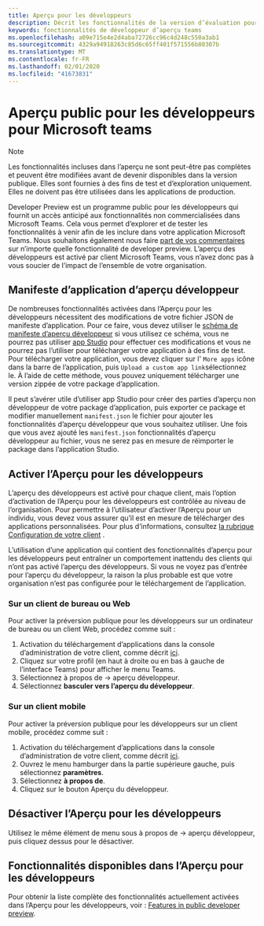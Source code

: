 ```yaml
---
title: Aperçu pour les développeurs
description: Décrit les fonctionnalités de la version d’évaluation pour développeurs publics de Microsoft teams
keywords: fonctionnalités de développeur d’aperçu teams
ms.openlocfilehash: a09e715e4e2d4aba72726cc96c4d248c550a3ab1
ms.sourcegitcommit: 4329a94918263c85d6c65ff401f571556b80307b
ms.translationtype: MT
ms.contentlocale: fr-FR
ms.lasthandoff: 02/01/2020
ms.locfileid: "41673831"
---
```

# <a name="public-developer-preview-for-microsoft-teams"></a>Aperçu public pour les développeurs pour Microsoft teams

>[!NOTE]
>Les fonctionnalités incluses dans l’aperçu ne sont peut-être pas complètes et peuvent être modifiées avant de devenir disponibles dans la version publique. Elles sont fournies à des fins de test et d’exploration uniquement. Elles ne doivent pas être utilisées dans les applications de production.

Developer Preview est un programme public pour les développeurs qui fournit un accès anticipé aux fonctionnalités non commercialisées dans Microsoft Teams. Cela vous permet d’explorer et de tester les fonctionnalités à venir afin de les inclure dans votre application Microsoft Teams. Nous souhaitons également nous faire [part de vos commentaires](~/feedback.md) sur n’importe quelle fonctionnalité de developer preview. L’aperçu des développeurs est activé par client Microsoft Teams, vous n’avez donc pas à vous soucier de l’impact de l’ensemble de votre organisation.

## <a name="developer-preview-app-manifest"></a>Manifeste d’application d’aperçu développeur

De nombreuses fonctionnalités activées dans l’Aperçu pour les développeurs nécessitent des modifications de votre fichier JSON de manifeste d’application. Pour ce faire, vous devez utiliser le [schéma de manifeste d’aperçu développeur](~/resources/schema/manifest-schema-dev-preview.md) si vous utilisez ce schéma, vous ne pourrez pas utiliser [app Studio](~/concepts/build-and-test/app-studio-overview.md) pour effectuer ces modifications et vous ne pourrez pas l’utiliser pour télécharger votre application à des fins de test. Pour télécharger votre application, vous devez cliquer sur l' `More apps` icône dans la barre de l’application, puis `Upload a custom app link`sélectionnez le. À l’aide de cette méthode, vous pouvez uniquement télécharger une version zippée de votre package d’application.

Il peut s’avérer utile d’utiliser app Studio pour créer des parties d’aperçu non développeur de votre package d’application, puis exporter ce package et modifier manuellement `manifest.json` le fichier pour ajouter les fonctionnalités d’aperçu développeur que vous souhaitez utiliser. Une fois que vous avez ajouté les `manifest.json` fonctionnalités d’aperçu développeur au fichier, vous ne serez pas en mesure de réimporter le package dans l’application Studio.

## <a name="enable-developer-preview"></a>Activer l’Aperçu pour les développeurs

L’aperçu des développeurs est activé pour chaque client, mais l’option d’activation de l’Aperçu pour les développeurs est contrôlée au niveau de l’organisation. Pour permettre à l’utilisateur d’activer l’Aperçu pour un individu, vous devez vous assurer qu’il est en mesure de télécharger des applications personnalisées. Pour plus d’informations, consultez [la rubrique Configuration de votre client](~/concepts/build-and-test/prepare-your-o365-tenant.md) .

L’utilisation d’une application qui contient des fonctionnalités d’aperçu pour les développeurs peut entraîner un comportement inattendu des clients qui n’ont pas activé l’aperçu des développeurs. Si vous ne voyez pas d’entrée pour l’aperçu du développeur, la raison la plus probable est que votre organisation n’est pas configurée pour le téléchargement de l’application.

### <a name="on-a-desktop-or-web-client"></a>Sur un client de bureau ou Web

Pour activer la préversion publique pour les développeurs sur un ordinateur de bureau ou un client Web, procédez comme suit :

1. Activation du téléchargement d’applications dans la console d’administration de votre client, comme décrit [ici](~/concepts/build-and-test/prepare-your-o365-tenant.md).
1. Cliquez sur votre profil (en haut à droite ou en bas à gauche de l’interface Teams) pour afficher le menu Teams.
1. Sélectionnez à propos de → aperçu développeur.
1. Sélectionnez **basculer vers l’aperçu du développeur**.

### <a name="on-a-mobile-client"></a>Sur un client mobile

Pour activer la préversion publique pour les développeurs sur un client mobile, procédez comme suit :

1. Activation du téléchargement d’applications dans la console d’administration de votre client, comme décrit [ici](~/concepts/build-and-test/prepare-your-o365-tenant.md).
1. Ouvrez le menu hamburger dans la partie supérieure gauche, puis sélectionnez **paramètres**.
1. Sélectionnez **à propos de**.
1. Cliquez sur le bouton Aperçu du développeur.

## <a name="disable-developer-preview"></a>Désactiver l’Aperçu pour les développeurs

Utilisez le même élément de menu sous à propos de → aperçu développeur, puis cliquez dessus pour le désactiver.

## <a name="features-available-in-developer-preview"></a>Fonctionnalités disponibles dans l’Aperçu pour les développeurs

Pour obtenir la liste complète des fonctionnalités actuellement activées dans l’Aperçu pour les développeurs, voir : [Features in public developer preview](../../resources/dev-preview/developer-preview-features.md).
